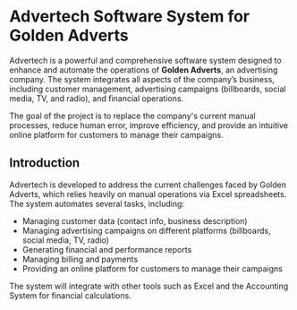 # Advertech Software System for Golden Adverts

Advertech is a powerful and comprehensive software system designed to enhance and automate the operations of **Golden Adverts**, an advertising company. The system integrates all aspects of the company’s business, including customer management, advertising campaigns (billboards, social media, TV, and radio), and financial operations.

The goal of the project is to replace the company's current manual processes, reduce human error, improve efficiency, and provide an intuitive online platform for customers to manage their campaigns.

## Introduction

Advertech is developed to address the current challenges faced by Golden Adverts, which relies heavily on manual operations via Excel spreadsheets. The system automates several tasks, including:

- Managing customer data (contact info, business description)
- Managing advertising campaigns on different platforms (billboards, social media, TV, radio)
- Generating financial and performance reports
- Managing billing and payments
- Providing an online platform for customers to manage their campaigns

The system will integrate with other tools such as Excel and the Accounting System for financial calculations.

